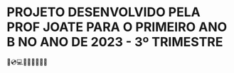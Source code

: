 # PROJETO DESENVOLVIDO PELA PROF JOATE PARA O PRIMEIRO ANO B NO ANO DE 2023 - 3º TRIMESTRE

📒💿💻🧪😶🤐😧😬📝
